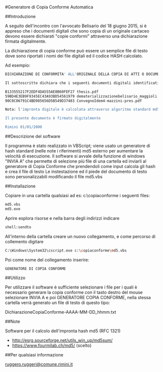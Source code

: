#Generatore di Copia Conforme Automatica

##Introduzione

A seguito dell'incontro con l'avvocato Belisario del 18 giugno 2015, si è appreso che i documenti digitali che sono copia di un originale cartaceo devono essere dichiarati "copie conformi" attraverso una dichiarazione firmata digitalmente.

La dichiarazione di copia conforme può essere un semplice file di testo dove sono riportati i nomi dei  file digitali ed il codice HASH calcolato.

Ad esempio:

```sh
DICHIARAZIONE DI CONFORMITA' ALL'ORIGINALE DELLA COPIA DI ATTI O DOCUMENTI 

Il sottoscritto dichiara che i seguenti documenti digitali identificati da nome del file ed impronta digitale (hash) sono conformi agli originali.

B133555217F2EDF4DA555AE8B60FEF27 thesis.pdf
59BD4E3EB9F9345EC43A93BD54561979 dematerializzazionebelisario_maggioli.pdf
90C0C06791C4BD985656D5B549D37483 ConvegnoIdem4-mazzini-pres.pdf

Nota: l'impronta digitale è calcolata attraverso algoritmo standard md5 (RFC 1321)

Il presente documento è firmato digitalmente

Rimini 01/01/2000
```


##Descrizione del software

Il programma è stato realizzato in VBScript; viene usato un generatore di hash standard (nelle note i riferimenti) md5 esterno per aumentare la velocità di esecuzione.
Il software si avvale della funzione di windows "INVIA A" che permette di selezione più file di una cartella ed inviarli al generatore di Copia Conforme che prendendoli come input calcola gli hash e crea il file di testo 
Le instestazione ed il piede del documento di testo sono personalizzabili modificando il file md5.vbs

##Installazione

Copiare in una cartella qualsiasi ad es: c:\copiaconforme i seguenti files:

```sh
md5.vbs
md5.exe
```

Aprire esplora risorse e nella barra degli indirizzi indicare 

```sh
shell:sendto
```

All'interno della cartella creare un nuovo collegamento, e come percorso di collemento digitare
```sh
C:\Windows\System32\cscript.exe c:\copiaconforme\md5.vbs
```
Poi come nome del collegamento inserire:
```sh
GENERATORE DI COPIA CONFORME
```
##Utilizzo

Per utilizzare il software è sufficiente selezionare i file per i quali è necessario generare la copia conforme con il tasto destro del mouse selezionare INVIA A e poi GENERATORE COPIA CONFORME, nella stessa cartella verrà generato un file di testo di questo tipo:

DichiarazioneCopiaConforme-AAAA-MM-DD_hhmm.txt

##Note

Software per il calcolo dell'impronta hash md5 (RFC 1321)

* http://esrg.sourceforge.net/utils_win_up/md5sum/
* https://www.fourmilab.ch/md5/ (scelto)

##Per qualsiasi informazione 

ruggero.ruggeri@comune.rimini.it
